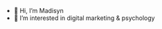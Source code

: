 - 👋 Hi, I’m Madisyn
- 👀 I’m interested in digital marketing & psychology

<!---
madberns/madberns is a ✨ special ✨ repository because its `README.md` (this file) appears on your GitHub profile.
You can click the Preview link to take a look at your changes.
--->
